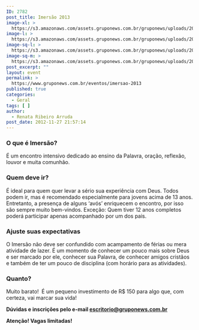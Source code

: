 ```yaml
---
ID: 2782
post_title: Imersão 2013
image-xl: >
  https://s3.amazonaws.com/assets.gruponews.com.br/gruponews/uploads/2012/11/banner_imersao2013.jpg
image-l: >
  https://s3.amazonaws.com/assets.gruponews.com.br/gruponews/uploads/2012/11/banner_imersao2013.jpg
image-sq-l: >
  https://s3.amazonaws.com/assets.gruponews.com.br/gruponews/uploads/2012/11/banner_imersao2013.jpg
image-sq-m: >
  https://s3.amazonaws.com/assets.gruponews.com.br/gruponews/uploads/2012/11/banner_imersao2013-720x353.jpg
post_excerpt: ""
layout: event
permalink: >
  https://www.gruponews.com.br/eventos/imersao-2013
published: true
categories:
  - Geral
tags: [ ]
author:
  - Renata Ribeiro Arruda
post_date: 2012-11-27 21:57:14
---
```

<h3>O que é Imersão?</h3>
É um encontro intensivo dedicado ao ensino da Palavra, oração, reflexão, louvor e muita comunhão.
<h3>Quem deve ir?</h3>
É ideal para quem quer levar a sério sua experiência com Deus. Todos podem ir, mas é recomendado especialmente para jovens acima de 13 anos. Entretanto, a presença de alguns ‘avós’ enriquecem o encontro, por isso são sempre muito bem-vindos. Exceção: Quem tiver 12 anos completos poderá participar apenas acompanhado por um dos pais.
<h3>Ajuste suas expectativas</h3>
O Imersão não deve ser confundido com acampamento de férias ou mera atividade de lazer. É um momento de conhecer um pouco mais sobre Deus e ser marcado por ele, conhecer sua Palavra, de conhecer amigos cristãos e também de ter um pouco de disciplina (com horário para as atividades).
<h3>Quanto?</h3>
Muito barato!  É um pequeno investimento de R$ 150 para algo que, com certeza, vai marcar sua vida!

<strong>Dúvidas e inscrições pelo e-mail <a href="mailto:escritorio@gruponews.com.br">escritorio@gruponews.com.br</a></strong>

<strong>Atenção! Vagas limitadas!</strong>